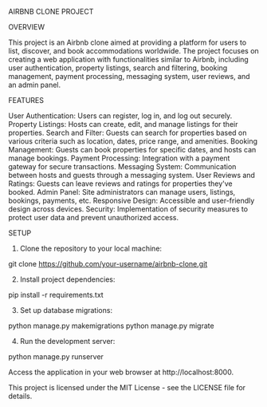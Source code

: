 AIRBNB CLONE PROJECT

OVERVIEW

This project is an Airbnb clone aimed at providing a platform for users to list, discover, and book accommodations worldwide. The project focuses on creating a web application with functionalities similar to Airbnb, including user authentication, property listings, search and filtering, booking management, payment processing, messaging system, user reviews, and an admin panel.

FEATURES

User Authentication: Users can register, log in, and log out securely.
Property Listings: Hosts can create, edit, and manage listings for their properties.
Search and Filter: Guests can search for properties based on various criteria such as location, dates, price range, and amenities.
Booking Management: Guests can book properties for specific dates, and hosts can manage bookings.
Payment Processing: Integration with a payment gateway for secure transactions.
Messaging System: Communication between hosts and guests through a messaging system.
User Reviews and Ratings: Guests can leave reviews and ratings for properties they've booked.
Admin Panel: Site administrators can manage users, listings, bookings, payments, etc.
Responsive Design: Accessible and user-friendly design across devices.
Security: Implementation of security measures to protect user data and prevent unauthorized access.

SETUP

1. Clone the repository to your local machine:

git clone https://github.com/your-username/airbnb-clone.git

2. Install project dependencies:

pip install -r requirements.txt

3. Set up database migrations:

python manage.py makemigrations
python manage.py migrate

4. Run the development server:

python manage.py runserver

Access the application in your web browser at http://localhost:8000.
	
This project is licensed under the MIT License - see the LICENSE file for details.
